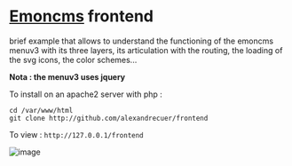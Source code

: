 # [Emoncms](http://github.com/emoncms/emoncms) frontend

brief example that allows to understand the functioning of the emoncms menuv3 with its three layers, its articulation with the routing, the loading of the svg icons, the color schemes...

**Nota : the menuv3 uses jquery**

To install on an apache2 server with php :
```
cd /var/www/html
git clone http://github.com/alexandrecuer/frontend
```
To view : `http://127.0.0.1/frontend`

![image](https://user-images.githubusercontent.com/24553739/129034837-1428029f-2d3e-4b0d-9b7d-4b7a3c823f7b.png)

